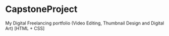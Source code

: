 # CapstoneProject
My Digital Freelancing portfolio
(Video Editing, Thumbnail Design and Digital Art)
[HTML + CSS]
